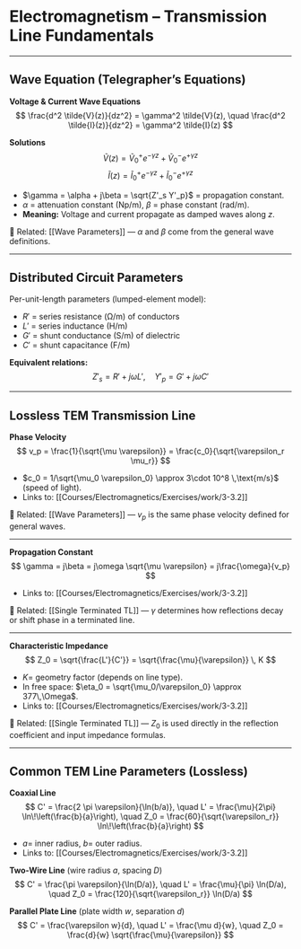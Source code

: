 # Electromagnetism – Transmission Line Fundamentals

---

## Wave Equation (Telegrapher’s Equations)

**Voltage & Current Wave Equations**  
$$
\frac{d^2 \tilde{V}(z)}{dz^2} = \gamma^2 \tilde{V}(z), \quad
\frac{d^2 \tilde{I}(z)}{dz^2} = \gamma^2 \tilde{I}(z)
$$

**Solutions**  
$$
\tilde{V}(z) = \tilde{V}_0^+ e^{-\gamma z} + \tilde{V}_0^- e^{+\gamma z}
$$
$$
\tilde{I}(z) = \tilde{I}_0^+ e^{-\gamma z} + \tilde{I}_0^- e^{+\gamma z}
$$
- $\gamma = \alpha + j\beta = \sqrt{Z'_s Y'_p}$ = propagation constant.  
- $\alpha$ = attenuation constant (Np/m), $\beta$ = phase constant (rad/m).  
- **Meaning:** Voltage and current propagate as damped waves along $z$.  

🔗 Related: [[Wave Parameters]] — $\alpha$ and $\beta$ come from the general wave definitions.  

---

## Distributed Circuit Parameters

Per-unit-length parameters (lumped-element model):  
- $R'$ = series resistance (Ω/m) of conductors  
- $L'$ = series inductance (H/m)  
- $G'$ = shunt conductance (S/m) of dielectric  
- $C'$ = shunt capacitance (F/m)  

**Equivalent relations:**  
$$
Z'_s = R' + j\omega L' , \quad Y'_p = G' + j\omega C'
$$

---

## Lossless TEM Transmission Line

**Phase Velocity**  
$$
v_p = \frac{1}{\sqrt{\mu \varepsilon}}
= \frac{c_0}{\sqrt{\varepsilon_r \mu_r}}
$$
- $c_0 = 1/\sqrt{\mu_0 \varepsilon_0} \approx 3\cdot 10^8 \,\text{m/s}$ (speed of light).  
- Links to: [[Courses/Electromagnetics/Exercises/work/3-3.2]]  

🔗 Related: [[Wave Parameters]] — $v_p$ is the same phase velocity defined for general waves.  

---

**Propagation Constant**  
$$
\gamma = j\beta = j\omega \sqrt{\mu \varepsilon}
= j\frac{\omega}{v_p}
$$
- Links to: [[Courses/Electromagnetics/Exercises/work/3-3.2]]  

🔗 Related: [[Single Terminated TL]] — $\gamma$ determines how reflections decay or shift phase in a terminated line.  

---

**Characteristic Impedance**  
$$
Z_0 = \sqrt{\frac{L'}{C'}} = \sqrt{\frac{\mu}{\varepsilon}} \, K
$$
- $K =$ geometry factor (depends on line type).  
- In free space: $\eta_0 = \sqrt{\mu_0/\varepsilon_0} \approx 377\,\Omega$.  
- Links to: [[Courses/Electromagnetics/Exercises/work/3-3.2]]  

🔗 Related: [[Single Terminated TL]] — $Z_0$ is used directly in the reflection coefficient and input impedance formulas.  

---

## Common TEM Line Parameters (Lossless)

**Coaxial Line**  
$$
C' = \frac{2 \pi \varepsilon}{\ln(b/a)}, \quad
L' = \frac{\mu}{2\pi} \ln\!\left(\frac{b}{a}\right), \quad
Z_0 = \frac{60}{\sqrt{\varepsilon_r}} \ln\!\left(\frac{b}{a}\right)
$$
- $a =$ inner radius, $b =$ outer radius.  
- Links to: [[Courses/Electromagnetics/Exercises/work/3-3.2]]  

**Two-Wire Line** (wire radius $a$, spacing $D$)  
$$
C' = \frac{\pi \varepsilon}{\ln(D/a)}, \quad
L' = \frac{\mu}{\pi} \ln(D/a), \quad
Z_0 = \frac{120}{\sqrt{\varepsilon_r}} \ln(D/a)
$$

**Parallel Plate Line** (plate width $w$, separation $d$)  
$$
C' = \frac{\varepsilon w}{d}, \quad
L' = \frac{\mu d}{w}, \quad
Z_0 = \frac{d}{w} \sqrt{\frac{\mu}{\varepsilon}}
$$
